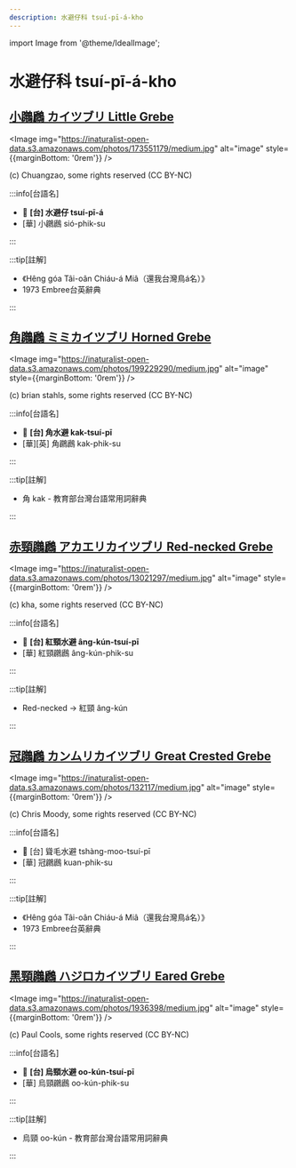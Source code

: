 ```yaml
---
description: 水避仔科 tsuí-pī-á-kho
---
```


import Image from '@theme/IdealImage';

# 水避仔科 tsuí-pī-á-kho

## [小鸊鷉 カイツブリ Little Grebe](https://ebird.org/species/litgre1)

<Image img="https://inaturalist-open-data.s3.amazonaws.com/photos/173551179/medium.jpg" alt="image" style={{marginBottom: '0rem'}} />

<p className="image-caption">
(c) Chuangzao, some rights reserved (CC BY-NC)
</p>

:::info[台語名]

- 🎯 **[台] 水避仔 tsuí-pī-á**
- [華] 小鸊鷉 sió-phik-su

:::

:::tip[註解]

- 《Hêng góa Tâi-oân Chiáu-á Miâ（還我台灣鳥á名）》
- 1973 Embree台英辭典

:::

## [角鸊鷉 ミミカイツブリ Horned Grebe](https://ebird.org/species/horgre)

<Image img="https://inaturalist-open-data.s3.amazonaws.com/photos/199229290/medium.jpg" alt="image" style={{marginBottom: '0rem'}} />

<p className="image-caption">
 (c) brian stahls, some rights reserved (CC BY-NC)
</p>

:::info[台語名]

- 🎯 **[台] 角水避 kak-tsuí-pī**
- [華][英] 角鸊鷉 kak-phik-su

:::

:::tip[註解]

- 角 kak - 教育部台灣台語常用詞辭典

:::

## [赤頸鸊鷉 アカエリカイツブリ Red-necked Grebe](https://ebird.org/species/rengre)

<Image img="https://inaturalist-open-data.s3.amazonaws.com/photos/13021297/medium.jpg" alt="image" style={{marginBottom: '0rem'}} />

<p className="image-caption">
(c) kha, some rights reserved (CC BY-NC)
</p>

:::info[台語名]

- 🎯 **[台] 紅頸水避 âng-kún-tsuí-pī**
- [華] 紅頸鸊鷉 âng-kún-phik-su

:::

:::tip[註解]

- Red-necked -> 紅頸 âng-kún

:::

## [冠鸊鷉 カンムリカイツブリ Great Crested Grebe](https://ebird.org/species/grcgre1)

<Image img="https://inaturalist-open-data.s3.amazonaws.com/photos/132117/medium.jpg" alt="image" style={{marginBottom: '0rem'}} />

<p className="image-caption">
(c) Chris Moody, some rights reserved (CC BY-NC)
</p>

:::info[台語名]

- 🎯 [台] 聳毛水避 tshàng-moo-tsuí-pī
- [華] 冠鸊鷉 kuan-phik-su

:::

:::tip[註解]

- 《Hêng góa Tâi-oân Chiáu-á Miâ（還我台灣鳥á名）》
- 1973 Embree台英辭典

:::

## [黑頸鸊鷉 ハジロカイツブリ Eared Grebe](https://ebird.org/species/eargre)

<Image img="https://inaturalist-open-data.s3.amazonaws.com/photos/1936398/medium.jpg" alt="image" style={{marginBottom: '0rem'}} />

<p className="image-caption">
(c) Paul Cools, some rights reserved (CC BY-NC)
</p>

:::info[台語名]

- 🎯 **[台] 烏頸水避 oo-kún-tsuí-pī**
- [華] 烏頸鸊鷉 oo-kún-phik-su

:::

:::tip[註解]

- 烏頸 oo-kún - 教育部台灣台語常用詞辭典

:::
